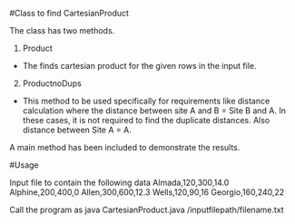 #Class to find CartesianProduct

The class has two methods.
1. Product
 - The finds cartesian product for the given rows in the input file. 
 
2. ProductnoDups
 - This method to be used specifically for requirements like distance calculation where the distance between site A and B = Site B and A.  In these cases, it is not required to find the duplicate distances.  Also distance between Site A = A. 
 
 
A main method has been included to demonstrate the results. 

#Usage

Input file to contain the following data
Almada,120,300,14.0
Alphine,200,400,0
Allen,300,600,12.3
Wells,120,90,16
Georgio,160,240,22

Call the program as java CartesianProduct.java /inputfilepath/filename.txt